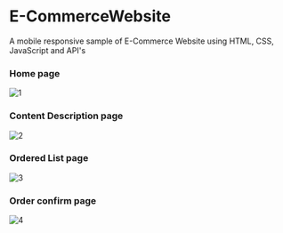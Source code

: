 # E-CommerceWebsite
 A mobile responsive sample of E-Commerce Website using HTML, CSS, JavaScript and API's
 
 
 
### Home page
![1]([https://ibb.co/zG7fwcr](https://i.ibb.co/0cV0xhP/download.png))



### Content Description page
![2](https://ibb.co/R0LJdsm)



### Ordered List page
![3](https://ibb.co/KGQjnZr)



### Order confirm page
![4](https://ibb.co/h2z1Xp3)
